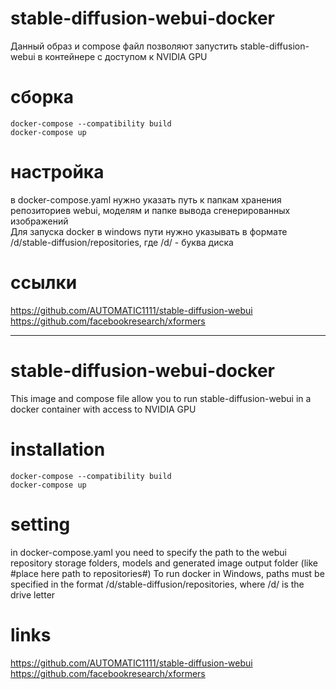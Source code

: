 # stable-diffusion-webui-docker

Данный образ и compose файл позволяют запустить stable-diffusion-webui в контейнере с доступом к NVIDIA GPU

# сборка

```
docker-compose --compatibility build
docker-compose up
```

# настройка

в docker-compose.yaml нужно указать путь к папкам хранения репозиториев webui, моделям и папке вывода сгенерированных изображений  
Для запуска docker в windows пути нужно указывать в формате /d/stable-diffusion/repositories, где /d/ - буква диска

# ссылки

https://github.com/AUTOMATIC1111/stable-diffusion-webui  
https://github.com/facebookresearch/xformers  
___

# stable-diffusion-webui-docker

This image and compose file allow you to run stable-diffusion-webui in a docker container with access to NVIDIA GPU

# installation

```
docker-compose --compatibility build
docker-compose up
```

# setting

in docker-compose.yaml you need to specify the path to the webui repository storage folders, models and generated image output folder (like #place here path to repositories#)
To run docker in Windows, paths must be specified in the format /d/stable-diffusion/repositories, where /d/ is the drive letter

# links

https://github.com/AUTOMATIC1111/stable-diffusion-webui  
https://github.com/facebookresearch/xformers  
